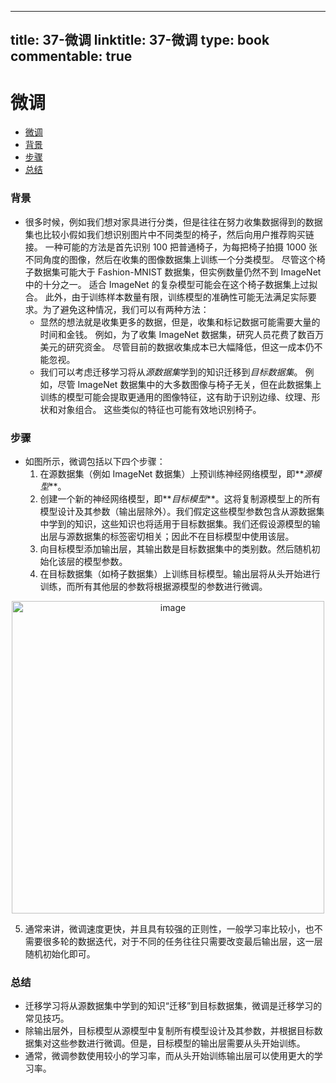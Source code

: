 
---
title: 37-微调
linktitle: 37-微调
type: book
commentable: true
---

# 微调

- [微调](#微调)
- [背景](#背景)
- [步骤](#步骤)
- [总结](#总结)

### 背景

- 很多时候，例如我们想对家具进行分类，但是往往在努力收集数据得到的数据集也比较小假如我们想识别图片中不同类型的椅子，然后向用户推荐购买链接。 一种可能的方法是首先识别 100 把普通椅子，为每把椅子拍摄 1000 张不同角度的图像，然后在收集的图像数据集上训练一个分类模型。 尽管这个椅子数据集可能大于 Fashion-MNIST 数据集，但实例数量仍然不到 ImageNet 中的十分之一。 适合 ImageNet 的复杂模型可能会在这个椅子数据集上过拟合。 此外，由于训练样本数量有限，训练模型的准确性可能无法满足实际要求。为了避免这种情况，我们可以有两种方法：
  - 显然的想法就是收集更多的数据，但是，收集和标记数据可能需要大量的时间和金钱。 例如，为了收集 ImageNet 数据集，研究人员花费了数百万美元的研究资金。 尽管目前的数据收集成本已大幅降低，但这一成本仍不能忽视。
  - 我们可以考虑迁移学习将从*源数据集*学到的知识迁移到*目标数据集*。 例如，尽管 ImageNet 数据集中的大多数图像与椅子无关，但在此数据集上训练的模型可能会提取更通用的图像特征，这有助于识别边缘、纹理、形状和对象组合。 这些类似的特征也可能有效地识别椅子。

### 步骤

- 如图所示，微调包括以下四个步骤：
  1. 在源数据集（例如 ImageNet 数据集）上预训练神经网络模型，即**_源模型_**。
  2. 创建一个新的神经网络模型，即**_目标模型_**。这将复制源模型上的所有模型设计及其参数（输出层除外）。我们假定这些模型参数包含从源数据集中学到的知识，这些知识也将适用于目标数据集。我们还假设源模型的输出层与源数据集的标签密切相关；因此不在目标模型中使用该层。
  3. 向目标模型添加输出层，其输出数是目标数据集中的类别数。然后随机初始化该层的模型参数。
  4. 在目标数据集（如椅子数据集）上训练目标模型。输出层将从头开始进行训练，而所有其他层的参数将根据源模型的参数进行微调。

<div align="center">
    <img src="https://assets.ng-tech.icu/book/DeepLearning-MuLi-Notes/imgs/37/37-01.png" alt="image" align="center" width="500" />
</div>

5. 通常来讲，微调速度更快，并且具有较强的正则性，一般学习率比较小，也不需要很多轮的数据迭代，对于不同的任务往往只需要改变最后输出层，这一层随机初始化即可。

### 总结

- 迁移学习将从源数据集中学到的知识“迁移”到目标数据集，微调是迁移学习的常见技巧。
- 除输出层外，目标模型从源模型中复制所有模型设计及其参数，并根据目标数据集对这些参数进行微调。但是，目标模型的输出层需要从头开始训练。
- 通常，微调参数使用较小的学习率，而从头开始训练输出层可以使用更大的学习率。

    